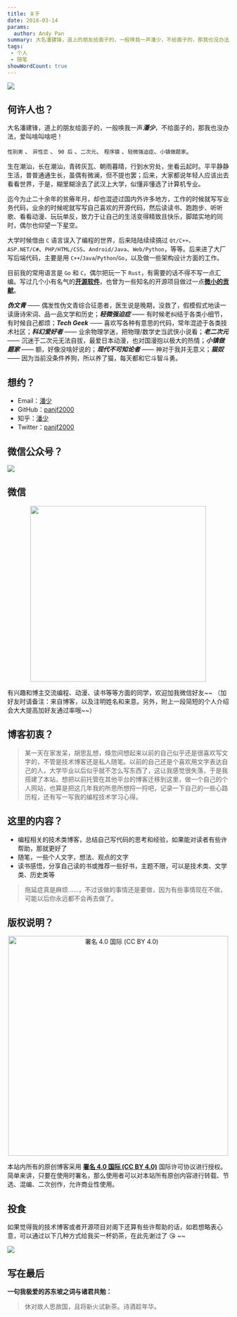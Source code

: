 ```yaml
---
title: 关于
date: 2018-03-14
params:
  author: Andy Pan
summary: 大名潘建锋，道上的朋友给面子的，一般唤我一声潘少，不给面子的，那我也没办法，爱叫啥叫啥吧！ 性别男 、 性向女 、 90 后 、 程序猿 。
tags:
 - 个人
 - 随笔
showWordCount: true
---
```


![](https://res.strikefreedom.top/static_res/blog/figures/939928.jpg)

## 何许人也？

大名潘建锋，道上的朋友给面子的，一般唤我一声***潘少***，不给面子的，那我也没办法，爱叫啥叫啥吧！

`性别男` 、 `异性恋` 、 `90 后` 、`二次元`、 `程序猿` 、`轻微强迫症`、`小镇做题家`。

生在潮汕，长在潮汕，青砖灰瓦、朝雨暮晴，行到水穷处，坐看云起时。平平静静生活，普普通通生长，虽偶有微澜，但不提也罢；后来，大家都说年轻人应该出去看看世界，于是，糊里糊涂去了武汉上大学，似懂非懂选了计算机专业。

迄今为止二十余年的贫瘠年月，却也混迹过国内外许多地方，工作的时候就写写业务代码，业余的时候呢就写写自己喜欢的开源代码，然后读读书、跑跑步、听听歌、看看动漫、玩玩单反，致力于让自己的生活变得精致且快乐，脚踏实地的同时，偶尔也仰望一下星空。

大学时候借由 `C` 语言误入了编程的世界，后来陆陆续续搞过 `Qt/C++`、`ASP.NET/C#`、`PHP/HTML/CSS`、`Android/Java`、`Web/Python`，等等。后来进了大厂写后端代码，主要是用 `C++`/`Java`/`Python`/`Go`，以及做一些架构设计方面的工作。

目前我的常用语言是 `Go` 和 `C`，偶尔把玩一下 `Rust`，有需要的话不得不写一点汇编。写过几个小有名气的[**开源软件**](https://andypan.me/projects/)，也曾为一些知名的开源项目做过一点[**微小的贡献**](https://andypan.me/projects/open-source/)。

***伪文青*** —— 偶发性伪文青综合征患者，医生说是晚期，没救了，假模假式地读一读唐诗宋词、品一品文学和历史；***轻微强迫症*** —— 有时候老纠结于各类小细节，有时候自己都烦；***Tech Geek*** —— 喜欢写各种有意思的代码，常年混迹于各类技术社区；***科幻爱好者*** —— 业余物理学迷，把物理/数学史当武侠小说看；***老二次元*** —— 沉迷于二次元无法自拔，最爱日本动漫，也对国漫抱以极大的热情；***小镇做题家*** —— 额，好像没啥好说的；***现代不可知论者*** —— 神对于我并无意义；***猫奴*** —— 因为当前没条件养狗，所以养了猫，每天都和它斗智斗勇。

## 想约？

- Email：[潘少](mailto:i@andypan.me)
- GitHub：[panjf2000](https://github.com/panjf2000)
- 知乎：[潘少](https://www.zhihu.com/people/andy_pan)
- Twitter：[panjf2000](https://twitter.com/panjf2000)

## 微信公众号？

![](https://res.strikefreedom.top/static_res/blog/figures/wx_subscription_qr_code.png)

## 微信

<p align="center">
<img src="https://res.strikefreedom.top/static_res/blog/figures/WeChat.JPG" width="400" />
</p>

有兴趣和博主交流编程、动漫、读书等等方面的同学，欢迎加我微信好友~~ （加好友时请备注：来自博客，以及注明姓名和来意。另外，附上一段简短的个人介绍会大大提高加好友通过率哦~~）

## 博客初衷？

> 某一天在家发呆，胡思乱想，倏忽间想起来以前的自己似乎还是很喜欢写文字的，不管是技术博客还是私人随笔。以前的自己还是个喜欢用文字表达自己的人，大学毕业以后似乎就不怎么写东西了，这让我感觉很失落，于是我搭建了本站，想把以前托管在其他平台的博客迁移到这里，做一个自己的个人网站，也算是把这几年我的所思所想捋一捋吧，记录一下自己的一些心路历程，还有写一写我的编程技术学习心得。

## 这里的内容？

- 编程相关的技术类博客，总结自己写代码的思考和经验，如果能对读者有些许帮助，那就更好了
- 随笔，一些个人文字，想法、观点的文字
- 读书感悟，分享自己读的书或推荐一些好书，主题不限，可以是技术类、文学类、历史类等

> 拖延症真是麻烦……，不过该做的事情还是要做，因为有些事情现在不做，可能以后你永远都不会再去做了。

## 版权说明？

<div align="center"><img width="500"  alt="署名 4.0 国际 (CC BY 4.0)" src="https://res.strikefreedom.top/static_res/blog/figures/IMG2588-4c54dd7e.JPG" /></div>

本站内所有的原创博客采用 [**署名 4.0 国际 (CC BY 4.0)**](https://creativecommons.org/licenses/by/4.0/deed.zh) 国际许可协议进行授权。简单来讲，只要在使用时署名，那么使用者可以对本站所有原创内容进行转载、节选、混编、二次创作，允许商业性使用。

## 投食

如果觉得我的技术博客或者开源项目对阁下还算有些许帮助的话，如若想略表心意，可以通过以下几种方式给我买一杯奶茶，在此先谢过了 😘 ~~

![](https://res.strikefreedom.top/static_res/blog/figures/WX20200618-174038@2x.png)

## 写在最后

**一句我极爱的苏东坡之词与诸君共勉：**

> 休对故人思故国，且将新火试新茶。诗酒趁年华。

